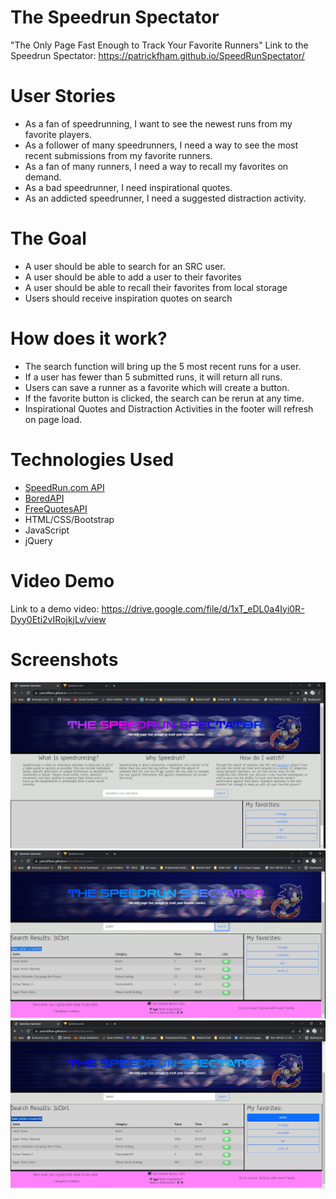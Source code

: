 # The Speedrun Spectator
"The Only Page Fast Enough to Track Your Favorite Runners"
Link to the Speedrun Spectator:  https://patrickfham.github.io/SpeedRunSpectator/

# User Stories
- As a fan of speedrunning, I want to see the newest runs from my favorite players.
- As a follower of many speedrunners, I need a way to see the most recent submissions from my favorite runners.
- As a fan of many runners, I need a way to recall my favorites on demand.
- As a bad speedrunner, I need inspirational quotes.
- As an addicted speedrunner, I need a suggested distraction activity.

# The Goal
- A user should be able to search for an SRC user.
- A user should be able to add a user to their favorites
- A user should be able to recall their favorites from local storage
- Users should receive inspiration quotes on search

# How does it work?
- The search function will bring up the 5 most recent runs for a user.
- If a user has fewer than 5 submitted runs, it will return all runs.
- Users can save a runner as a favorite which will create a button.
- If the favorite button is clicked, the search can be rerun at any time.
- Inspirational Quotes and Distraction Activities in the footer will refresh on page load.

# Technologies Used
- [SpeedRun.com API](https://github.com/speedruncomorg/api)
- [BoredAPI](https://www.boredapi.com/api/activity)
- [FreeQuotesAPI](https://free-quotes-api.herokuapp.com)
- HTML/CSS/Bootstrap 
- JavaScript 
- jQuery 

# Video Demo
Link to a demo video: https://drive.google.com/file/d/1xT_eDL0a4Iyi0R-Dyy0Eti2vIRojkjLv/view

# Screenshots
![Landing Page](./assets/screenshots/landingpage.jpg)
![Search](./assets/screenshots/search.jpg)
![Save Favorite](./assets/screenshots/favorite.jpg)
